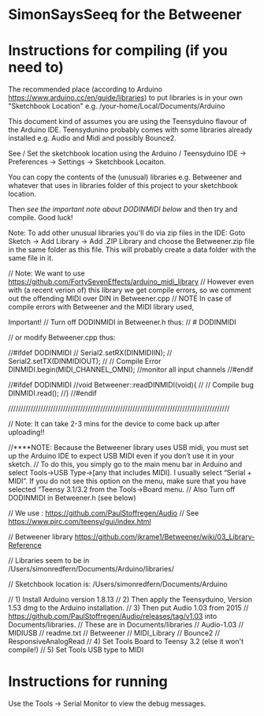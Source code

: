 # SimonSaysSeeq for the Betweener

# Instructions for compiling (if you need to)

The recommended place (according to Arduino https://www.arduino.cc/en/guide/libraries) to put libraries is in your own "Sketchbook Location" e.g. /your-home/Local/Documents/Arduino

This document kind of assumes you are using the Teensyduino flavour of the Arduino IDE. Teensydunino probably comes with some libraries already installed e.g. Audio and Midi and possibly Bounce2.

See / Set the sketchbook location using the Arduino / Teensyduino IDE -> Preferences -> Settings -> Sketchbook Locaiton.

You can copy the contents of the (unusual) libraries e.g. Betweener and whatever that uses in libraries folder of this project to your sketchbook location. 

Then *see the important note about DODINMIDI below* and then try and compile. Good luck!


Note: To add other unusual libraries you'll do via zip files in the IDE: Goto Sketch -> Add Library -> Add .ZIP Library and choose the Betweener.zip file in the same folder as this file. This will probably create a data folder with the same file in it.



// Note: We want to use https://github.com/FortySevenEffects/arduino_midi_library
// However even with (a recent verion of) this library we get compile errors, so we comment out the offending MIDI over DIN in Betweener.cpp
// NOTE In case of compile errors with Betweener and the MIDI library used,

Important! 
// Turn off DODINMIDI in Betweener.h thus:
// # DODINMIDI


// or modify Betweener.cpp thus:

//#ifdef DODINMIDI
//    Serial2.setRX(DINMIDIIN);
//    Serial2.setTX(DINMIDIOUT);
//    // Compile Error DINMIDI.begin(MIDI_CHANNEL_OMNI);  //monitor all input channels
//#endif


//#ifdef DODINMIDI
//void Betweener::readDINMIDI(void){
//        // Compile bug DINMIDI.read();
//}
//#endif

/////////////////////////////////////////////////////////////////////////////////////////



// Note: It can take 2-3 mins for the device to come back up after uploading!!

//****NOTE: Because the Betweener library uses USB midi, you must set up the Arduino IDE to expect USB MIDI even if you don’t use it in your sketch.
// To do this, you simply go to the main menu bar in Arduino and select Tools->USB Type->[any that includes MIDI]. I usually select “Serial + MIDI”. If you do not see this option on the menu, make sure that you have selected “Teensy 3.1/3.2 from the Tools->Board menu.
// Also Turn off DODINMIDI in Betweener.h (see below)



// We use : https://github.com/PaulStoffregen/Audio
// See https://www.pjrc.com/teensy/gui/index.html

// Betweener library https://github.com/jkrame1/Betweener/wiki/03_Library-Reference

// Libraries seem to be in /Users/simonredfern/Documents/Arduino/libraries/


// Sketchbook location is: /Users/simonredfern/Documents/Arduino



// 1) Install Arduino version 1.8.13
// 2) Then apply the Teensyduino, Version 1.53 dmg to the Arduino installation.
// 3) Then put Audio 1.03 from 2015 // https://github.com/PaulStoffregen/Audio/releases/tag/v1.03 into Documents/libraries.
// These are in Documents/libraries
// Audio-1.03
// MIDIUSB
// readme.txt
// Betweener
// MIDI_Library
// Bounce2
// ResponsiveAnalogRead
// 4) Set Tools Board to Teensy 3.2 (else it won't compile!)
// 5) Set Tools USB type to MIDI 

# Instructions for running

Use the Tools -> Serial Monitor to view the debug messages.







